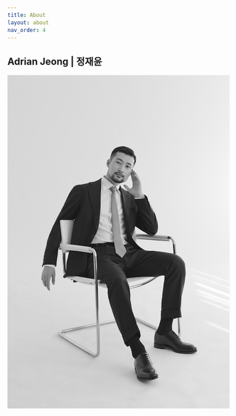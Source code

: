 ```yaml
---
title: About
layout: about
nav_order: 4
---
```


## Adrian Jeong | 정재윤

![profile](/assets/images/profile.jpg)
